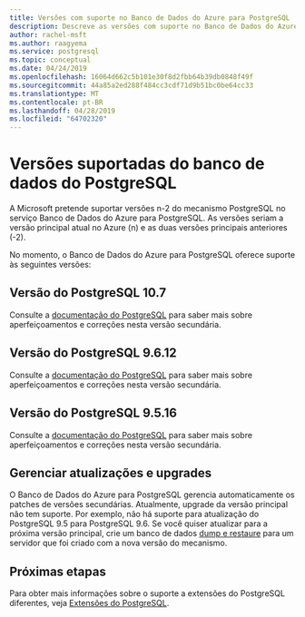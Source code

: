 ```yaml
---
title: Versões com suporte no Banco de Dados do Azure para PostgreSQL
description: Descreve as versões com suporte no Banco de Dados do Azure para PostgreSQL.
author: rachel-msft
ms.author: raagyema
ms.service: postgresql
ms.topic: conceptual
ms.date: 04/24/2019
ms.openlocfilehash: 16064d662c5b101e30f8d2fbb64b39db0848f49f
ms.sourcegitcommit: 44a85a2ed288f484cc3cdf71d9b51bc0be64cc33
ms.translationtype: MT
ms.contentlocale: pt-BR
ms.lasthandoff: 04/28/2019
ms.locfileid: "64702320"
---
```

# <a name="supported-postgresql-database-versions"></a>Versões suportadas do banco de dados do PostgreSQL
A Microsoft pretende suportar versões n-2 do mecanismo PostgreSQL no serviço Banco de Dados do Azure para PostgreSQL. As versões seriam a versão principal atual no Azure (n) e as duas versões principais anteriores (-2).

No momento, o Banco de Dados do Azure para PostgreSQL oferece suporte às seguintes versões:

## <a name="postgresql-version-107"></a>Versão do PostgreSQL 10.7
Consulte a [documentação do PostgreSQL](https://www.postgresql.org/docs/10/static/release-10-7.html) para saber mais sobre aperfeiçoamentos e correções nesta versão secundária.

## <a name="postgresql-version-9612"></a>Versão do PostgreSQL 9.6.12
Consulte a [documentação do PostgreSQL](https://www.postgresql.org/docs/9.6/static/release-9-6-12.html) para saber mais sobre aperfeiçoamentos e correções nesta versão secundária.

## <a name="postgresql-version-9516"></a>Versão do PostgreSQL 9.5.16
Consulte a [documentação do PostgreSQL](https://www.postgresql.org/docs/9.5/static/release-9-5-16.html) para saber mais sobre aperfeiçoamentos e correções nesta versão secundária.

## <a name="managing-updates-and-upgrades"></a>Gerenciar atualizações e upgrades
O Banco de Dados do Azure para PostgreSQL gerencia automaticamente os patches de versões secundárias. Atualmente, upgrade da versão principal não tem suporte. Por exemplo, não há suporte para atualização do PostgreSQL 9.5 para PostgreSQL 9.6. Se você quiser atualizar para a próxima versão principal, crie um banco de dados [dump e restaure](./howto-migrate-using-dump-and-restore.md) para um servidor que foi criado com a nova versão do mecanismo.

## <a name="next-steps"></a>Próximas etapas
Para obter mais informações sobre o suporte a extensões do PostgreSQL diferentes, veja [Extensões do PostgreSQL](concepts-extensions.md).
